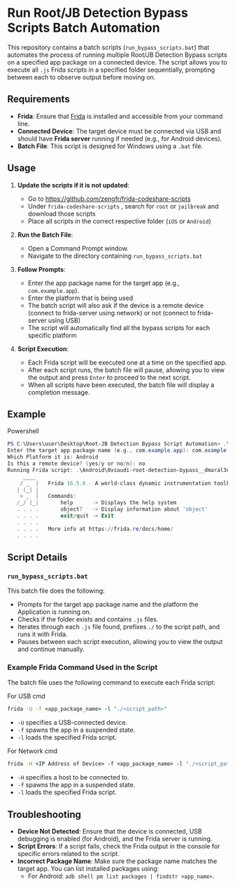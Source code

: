 ﻿
# Run Root/JB Detection Bypass Scripts Batch Automation

This repository contains a batch scripts (`run_bypass_scripts.bat`) that automates the process of running multiple Root/JB Detection Bypass scripts on a specified app package on a connected device. The script allows you to execute all `.js` Frida scripts in a specified folder sequentially, prompting between each to observe output before moving on.

## Requirements

-   **Frida**: Ensure that [Frida](https://frida.re/) is installed and accessible from your command line.
-   **Connected Device**: The target device must be connected via USB and should have **Frida server** running if needed (e.g., for Android devices).
-   **Batch File**: This script is designed for Windows using a `.bat` file.

## Usage

1.  **Update the scripts if it is not updated**:
    
    - Go to https://github.com/zengfr/frida-codeshare-scripts
    - Under `frida-codeshare-scripts`  , search for `root` or `jailbreak` and download those scripts
    - Place all scripts in the correct respective folder (`iOS` or `Android`)

2.  **Run the Batch File**:

    -   Open a Command Prompt window.
    -   Navigate to the directory containing `run_bypass_scripts.bat`

4.  **Follow Prompts**:
    
    -   Enter the app package name for the target app (e.g., `com.example.app`).
    -   Enter the platform that is being used
    -   The batch script will also ask if the device is a remote device (connect to frida-server using network) or not (connect to frida-server using USB)
    -   The script will automatically find all the bypass scripts for each specific platform

5.  **Script Execution**:
    
    -   Each Frida script will be executed one at a time on the specified app.
    -   After each script runs, the batch file will pause, allowing you to view the output and press `Enter` to proceed to the next script.
    -   When all scripts have been executed, the batch file will display a completion message.

## Example
Powershell

```powershell
PS C:\Users\user\Desktop\Root-JB Detection Bypass Script Automation> .\run_bypass_scripts.bat
Enter the target app package name (e.g., com.example.app): com.example.app
Which Platform it is: Android
Is this a remote device? (yes/y or no/n): no
Running Frida script: .\Android\0xsaudi-root-detection-bypass__dmaral3noz.js on app: com.example.app
     ____
    / _  |   Frida 16.5.6 - A world-class dynamic instrumentation toolkit
   | (_| |
    > _  |   Commands:
   /_/ |_|       help      -> Displays the help system
   . . . .       object?   -> Display information about 'object'
   . . . .       exit/quit -> Exit
   . . . .
   . . . .   More info at https://frida.re/docs/home/
   . . . .
``` 

## Script Details

### `run_bypass_scripts.bat`

This batch file does the following:

-   Prompts for the target app package name and the platform the Application is running on.
-   Checks if the folder exists and contains `.js` files.
-   Iterates through each `.js` file found, prefixes `./` to the script path, and runs it with Frida.
-   Pauses between each script execution, allowing you to view the output and continue manually.

### Example Frida Command Used in the Script

The batch file uses the following command to execute each Frida script:

For USB
cmd
```cmd
frida -U -f <app_package_name> -l "./<script_path>"
``` 

-   `-U` specifies a USB-connected device.
-   `-f` spawns the app in a suspended state.
-   `-l` loads the specified Frida script.

For Network
cmd
```cmd
frida -H <IP Address of Device> -f <app_package_name> -l "./<script_path>"
```

-   `-H` specifies a host to be connected to.
-   `-f` spawns the app in a suspended state.
-   `-l` loads the specified Frida script.

## Troubleshooting

-   **Device Not Detected**: Ensure that the device is connected, USB debugging is enabled (for Android), and the Frida server is running.
-   **Script Errors**: If a script fails, check the Frida output in the console for specific errors related to the script.
-   **Incorrect Package Name**: Make sure the package name matches the target app. You can list installed packages using:
    -   For Android: `adb shell pm list packages | findstr <app_name>`.
